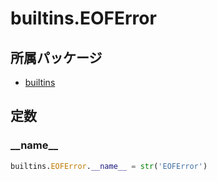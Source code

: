 # builtins.EOFError

## 所属パッケージ
- [builtins](../../module/builtins)

## 定数

### \_\_name\_\_
```python
builtins.EOFError.__name__ = str('EOFError')
```
